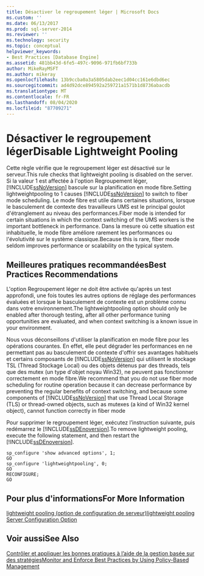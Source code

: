 ```yaml
---
title: Désactiver le regroupement léger | Microsoft Docs
ms.custom: ''
ms.date: 06/13/2017
ms.prod: sql-server-2014
ms.reviewer: ''
ms.technology: security
ms.topic: conceptual
helpviewer_keywords:
- Best Practices [Database Engine]
ms.assetid: 481bb43d-6fe5-497c-9096-971fb6bf733b
author: MikeRayMSFT
ms.author: mikeray
ms.openlocfilehash: 13b9ccba0a3a5805dab2eec1d04cc161e6dbd6ec
ms.sourcegitcommit: ad4d92dce894592a259721a1571b1d8736abacdb
ms.translationtype: MT
ms.contentlocale: fr-FR
ms.lasthandoff: 08/04/2020
ms.locfileid: "87709271"
---
```

# <a name="disable-lightweight-pooling"></a><span data-ttu-id="65d1e-102">Désactiver le regroupement léger</span><span class="sxs-lookup"><span data-stu-id="65d1e-102">Disable Lightweight Pooling</span></span>
  <span data-ttu-id="65d1e-103">Cette règle vérifie que le regroupement léger est désactivé sur le serveur.</span><span class="sxs-lookup"><span data-stu-id="65d1e-103">This rule checks that lightweight pooling is disabled on the server.</span></span> <span data-ttu-id="65d1e-104">Si la valeur 1 est affectée à l'option Regroupement léger, [!INCLUDE[ssNoVersion](../../includes/ssnoversion-md.md)] bascule sur la planification en mode fibre.</span><span class="sxs-lookup"><span data-stu-id="65d1e-104">Setting lightweightpooling to 1 causes [!INCLUDE[ssNoVersion](../../includes/ssnoversion-md.md)] to switch to fiber mode scheduling.</span></span> <span data-ttu-id="65d1e-105">Le mode fibre est utile dans certaines situations, lorsque le basculement de contexte des travailleurs UMS est le principal goulot d'étranglement au niveau des performances.</span><span class="sxs-lookup"><span data-stu-id="65d1e-105">Fiber mode is intended for certain situations in which the context switching of the UMS workers is the important bottleneck in performance.</span></span> <span data-ttu-id="65d1e-106">Dans la mesure où cette situation est inhabituelle, le mode fibre améliore rarement les performances ou l'évolutivité sur le système classique.</span><span class="sxs-lookup"><span data-stu-id="65d1e-106">Because this is rare, fiber mode seldom improves performance or scalability on the typical system.</span></span>  
  
## <a name="best-practices-recommendations"></a><span data-ttu-id="65d1e-107">Meilleures pratiques recommandées</span><span class="sxs-lookup"><span data-stu-id="65d1e-107">Best Practices Recommendations</span></span>  
 <span data-ttu-id="65d1e-108">L'option Regroupement léger ne doit être activée qu'après un test approfondi, une fois toutes les autres options de réglage des performances évaluées et lorsque le basculement de contexte est un problème connu dans votre environnement.</span><span class="sxs-lookup"><span data-stu-id="65d1e-108">The lightweightpooling option should only be enabled after thorough testing, after all other performance tuning opportunities are evaluated, and when context switching is a known issue in your environment.</span></span>  
  
 <span data-ttu-id="65d1e-109">Nous vous déconseillons d'utiliser la planification en mode fibre pour les opérations courantes. En effet, elle peut dégrader les performances en ne permettant pas au basculement de contexte d'offrir ses avantages habituels et certains composants de [!INCLUDE[ssNoVersion](../../includes/ssnoversion-md.md)] qui utilisent le stockage TSL (Thread Stockage Local) ou des objets détenus par des threads, tels que des mutex (un type d'objet noyau Win32), ne peuvent pas fonctionner correctement en mode fibre.</span><span class="sxs-lookup"><span data-stu-id="65d1e-109">We recommend that you do not use fiber mode scheduling for routine operation because it can decrease performance by preventing the regular benefits of context switching, and because some components of [!INCLUDE[ssNoVersion](../../includes/ssnoversion-md.md)] that use Thread Local Storage (TLS) or thread-owned objects, such as mutexes (a kind of Win32 kernel object), cannot function correctly in fiber mode</span></span>  
  
 <span data-ttu-id="65d1e-110">Pour supprimer le regroupement léger, exécutez l’instruction suivante, puis redémarrez le [!INCLUDE[ssDEnoversion](../../includes/ssdenoversion-md.md)].</span><span class="sxs-lookup"><span data-stu-id="65d1e-110">To remove lightweight pooling, execute the following statement, and then restart the [!INCLUDE[ssDEnoversion](../../includes/ssdenoversion-md.md)].</span></span>  
  
```  
sp_configure 'show advanced options', 1;  
GO  
sp_configure 'lightweightpooling', 0;  
GO  
RECONFIGURE;  
GO  
```  
  
## <a name="for-more-information"></a><span data-ttu-id="65d1e-111">Pour plus d'informations</span><span class="sxs-lookup"><span data-stu-id="65d1e-111">For More Information</span></span>  
 [<span data-ttu-id="65d1e-112">lightweight pooling (option de configuration de serveur)</span><span class="sxs-lookup"><span data-stu-id="65d1e-112">lightweight pooling Server Configuration Option</span></span>](../../database-engine/configure-windows/lightweight-pooling-server-configuration-option.md)  
  
## <a name="see-also"></a><span data-ttu-id="65d1e-113">Voir aussi</span><span class="sxs-lookup"><span data-stu-id="65d1e-113">See Also</span></span>  
 [<span data-ttu-id="65d1e-114">Contrôler et appliquer les bonnes pratiques à l’aide de la gestion basée sur des stratégies</span><span class="sxs-lookup"><span data-stu-id="65d1e-114">Monitor and Enforce Best Practices by Using Policy-Based Management</span></span>](monitor-and-enforce-best-practices-by-using-policy-based-management.md)  
  
  
